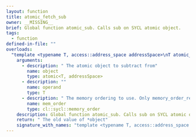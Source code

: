 ```yaml
---
layout: function
title: atomic_fetch_sub
owner: __MISSING__
brief: Global function atomic_sub. Calls sub on SYCL atomic object.
tags:
  - function
defined-in-file: ""
overloads:
  "template <typename T, access::address_space addressSpace>\nT atomic_fetch_sub(atomic<T, addressSpace>, T, cl::sycl::memory_order)":
    arguments:
      - description: " The atomic object to subtract from"
        name: object
        type: atomic<T, addressSpace>
      - description: ""
        name: operand
        type: T
      - description: " The memory ordering to use. Only memory_order_relaxed"
        name: mem_order
        type: cl::sycl::memory_order
    description: Global function atomic_sub. Calls sub on SYCL atomic object.
    return: " The old value of *object"
    signature_with_names: "template <typename T, access::address_space addressSpace>\nT atomic_fetch_sub(atomic<T, addressSpace> object, T operand, cl::sycl::memory_order mem_order)"
---
```

